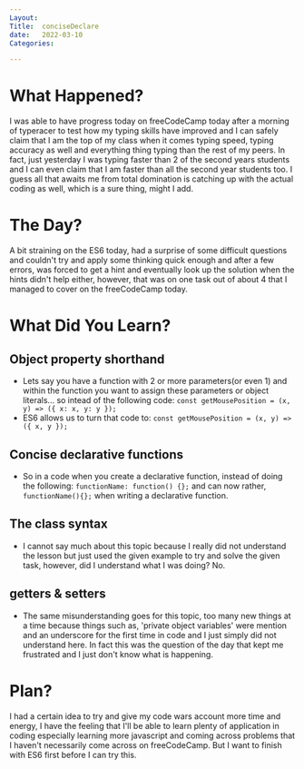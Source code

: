 ```yaml
---
Layout:
Title:  conciseDeclare
date:   2022-03-10
Categories:

---
```


# What Happened?
I was able to have progress today on freeCodeCamp today after a morning of typeracer to test how my typing skills have improved and I can safely claim that I am the top of my class when it comes typing speed, typing accuracy as well and everything thing typing than the rest of my peers. In fact, just yesterday I was typing faster than 2 of the second years students and I can even claim that I am faster than all the second year students too. I guess all that awaits me from total domination is catching up with the actual coding as well, which is a sure thing, might I add.

# The Day?
A bit straining on the ES6 today, had a surprise of some difficult questions and couldn't try and apply some thinking quick enough and after a few errors, was forced to get a hint and eventually look up the solution when the hints didn't help either, however, that was on one task out of about 4 that I managed to cover on the freeCodeCamp today.

# What Did You Learn?
## Object property shorthand
- Lets say you have a function with 2 or more parameters(or even 1) and within the function you want to assign these parameters or object literals... so intead of the following code:
`const getMousePosition = (x, y) => ({
  x: x,
  y: y
});`
- ES6 allows us to turn that code to:
`const getMousePosition = (x, y) => ({ x, y });`

## Concise declarative functions
- So in a code when you create a declarative function, instead of doing the following:
`functionName: function() {};` and can now rather, `functionName(){};` when writing a declarative function.

## The class syntax
- I cannot say much about this topic because I really did not understand the lesson but just used the given example to try and solve the given task, however, did I understand what I was doing? No.

## getters & setters
- The same misunderstanding goes for this topic, too many new things at a time because things such as, 'private object variables' were mention and an underscore for the first time in code and I just simply did not understand here. In fact this was the question of the day that kept me frustrated and I just don't know what is happening.

# Plan?
I had a certain idea to try and give my code wars account more time and energy, I have the feeling that I'll be able to learn plenty of application in coding especially learning more javascript and coming across problems that I haven't necessarily come across on freeCodeCamp. But I want to finish with ES6 first before I can try this.